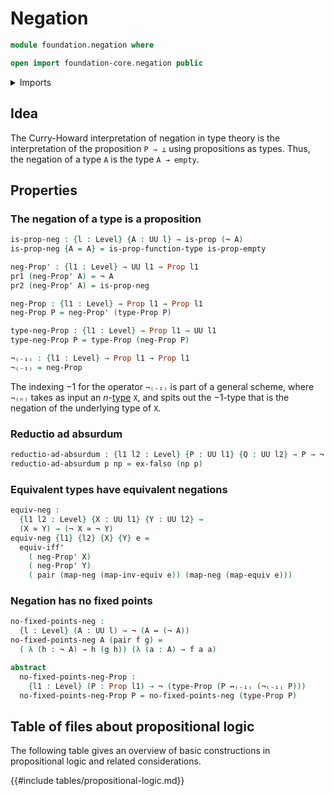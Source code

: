 # Negation

```agda
module foundation.negation where

open import foundation-core.negation public
```

<details><summary>Imports</summary>

```agda
open import foundation.dependent-pair-types
open import foundation.logical-equivalences
open import foundation.universe-levels

open import foundation-core.empty-types
open import foundation-core.equivalences
open import foundation-core.propositions
```

</details>

## Idea

The Curry-Howard interpretation of negation in type theory is the interpretation
of the proposition `P ⇒ ⊥` using propositions as types. Thus, the negation of a
type `A` is the type `A → empty`.

## Properties

### The negation of a type is a proposition

```agda
is-prop-neg : {l : Level} {A : UU l} → is-prop (¬ A)
is-prop-neg {A = A} = is-prop-function-type is-prop-empty

neg-Prop' : {l1 : Level} → UU l1 → Prop l1
pr1 (neg-Prop' A) = ¬ A
pr2 (neg-Prop' A) = is-prop-neg

neg-Prop : {l1 : Level} → Prop l1 → Prop l1
neg-Prop P = neg-Prop' (type-Prop P)

type-neg-Prop : {l1 : Level} → Prop l1 → UU l1
type-neg-Prop P = type-Prop (neg-Prop P)

¬₍₋₁₎ : {l1 : Level} → Prop l1 → Prop l1
¬₍₋₁₎ = neg-Prop
```

The indexing $-1$ for the operator `¬₍₋₁₎` is part of a general scheme, where
`¬₍ₙ₎` takes as input an $n$-[type](foundation-core.truncated-types.md) `X`, and
spits out the $-1$-type that is the negation of the underlying type of `X`.

### Reductio ad absurdum

```agda
reductio-ad-absurdum : {l1 l2 : Level} {P : UU l1} {Q : UU l2} → P → ¬ P → Q
reductio-ad-absurdum p np = ex-falso (np p)
```

### Equivalent types have equivalent negations

```agda
equiv-neg :
  {l1 l2 : Level} {X : UU l1} {Y : UU l2} →
  (X ≃ Y) → (¬ X ≃ ¬ Y)
equiv-neg {l1} {l2} {X} {Y} e =
  equiv-iff'
    ( neg-Prop' X)
    ( neg-Prop' Y)
    ( pair (map-neg (map-inv-equiv e)) (map-neg (map-equiv e)))
```

### Negation has no fixed points

```agda
no-fixed-points-neg :
  {l : Level} (A : UU l) → ¬ (A ↔ (¬ A))
no-fixed-points-neg A (pair f g) =
  ( λ (h : ¬ A) → h (g h)) (λ (a : A) → f a a)
```

```agda
abstract
  no-fixed-points-neg-Prop :
    {l1 : Level} (P : Prop l1) → ¬ (type-Prop (P ↔₍₋₁₎ (¬₍₋₁₎ P)))
  no-fixed-points-neg-Prop P = no-fixed-points-neg (type-Prop P)
```

## Table of files about propositional logic

The following table gives an overview of basic constructions in propositional
logic and related considerations.

{{#include tables/propositional-logic.md}}
